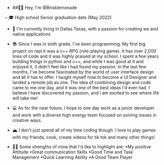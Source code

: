 - ##👋🏾 Hey, I'm @Brisklemonade

– 🎓 High school Senior graduation date (May 2022)

- 🌇 I'm currently living in Dallas Texas, with a passion for creating we and native applications

- 📚 Since I was in sixth grade, I've been programming. My first big project on repl.it was a c++ RPG (role-playing game). It has over 2,000 lines of code and it was highly praised at my school. I spent a few years building things in python and c++, and while I was good at it and enjoyed it, it didn't feel like I had found my passion. In the last few months, I've become fascinated by the world of user interface design and all it has to offer. I taught myself how to become a UI Designer and landed a remote job as one. The idea of combining design and code came to me one day, and it was one of the best ideas I'd ever had. I believe I have discovered my passion, and I am excited to see where life will take me!

- 💻 As for the near future, I hope to one day work as a junior developer and work with a diverse high energy team focused on solving issues in creative ways.

- 🏔 I don't just spend all of my time coding though. I love to play games with my friends, cook, create videos for tik tok and many other things!

- 💪🏽 Some strengths of mine that I'd like to highlight are:
    •My positive Attitude
    •Great communication Skills
    •Good Time and Task Management
    •Quick Learning Ability
    •A Good Team Player
